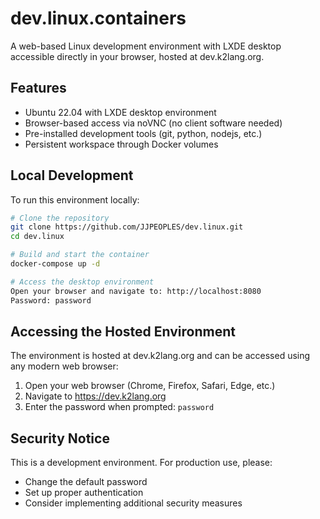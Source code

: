 # dev.linux.containers

A web-based Linux development environment with LXDE desktop accessible directly in your browser, hosted at dev.k2lang.org.

## Features

- Ubuntu 22.04 with LXDE desktop environment
- Browser-based access via noVNC (no client software needed)
- Pre-installed development tools (git, python, nodejs, etc.)
- Persistent workspace through Docker volumes

## Local Development

To run this environment locally:

```bash
# Clone the repository
git clone https://github.com/JJPEOPLES/dev.linux.git
cd dev.linux

# Build and start the container
docker-compose up -d

# Access the desktop environment
Open your browser and navigate to: http://localhost:8080
Password: password
```

## Accessing the Hosted Environment

The environment is hosted at dev.k2lang.org and can be accessed using any modern web browser:

1. Open your web browser (Chrome, Firefox, Safari, Edge, etc.)
2. Navigate to https://dev.k2lang.org
3. Enter the password when prompted: `password`

## Security Notice

This is a development environment. For production use, please:
- Change the default password
- Set up proper authentication
- Consider implementing additional security measures